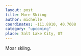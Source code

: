 ```yaml
---
layout: post
title: More Skiing
author: michelle
coordinates: -111.8910, 40.7608
category: "upcoming"
place: Salt Lake City, UT
---
```


Moar skiing.